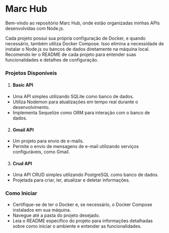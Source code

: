 # Marc Hub 

Bem-vindo ao repositório Marc Hub, onde estão organizadas minhas APIs desenvolvidas com Node.js.

Cada projeto possui sua própria configuração de Docker, e quando necessário, também utiliza Docker Compose. Isso elimina a necessidade de instalar o Node.js ou bancos de dados diretamente na máquina local. Recomendo ler o README de cada projeto para entender suas funcionalidades e detalhes de configuração.


### Projetos Disponíveis

1. ####  Basic API
- Uma API simples utilizando SQLite como banco de dados.
- Utiliza Nodemon para atualizações em tempo real durante o desenvolvimento.
- Implementa Sequelize como ORM para interação com o banco de dados.

2. ####  Gmail API
- Um projeto para envio de e-mails.
- Permite o envio de mensagens de e-mail utilizando serviços configuráveis, como Gmail.

3. ####  Crud API
- Uma API CRUD simples utilizando PostgreSQL como banco de dados.
- Projetada para criar, ler, atualizar e deletar informações.


### Como Iniciar

- Certifique-se de ter o Docker e, se necessário, o Docker Compose instalados em sua máquina.
- Navegue até a pasta do projeto desejado.
- Leia o README específico do projeto para informações detalhadas sobre como iniciar o ambiente e entender as funcionalidades.
